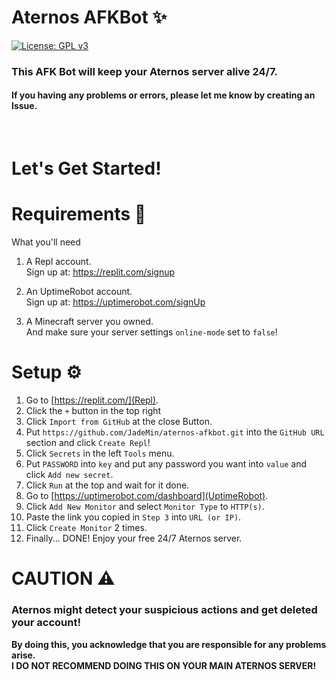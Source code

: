 # Aternos AFKBot ✨  
[![License: GPL v3](https://img.shields.io/badge/License-GPLv3-blue.svg)](/LICENSE)  
### This AFK Bot will keep your Aternos server alive 24/7.
#### If you having any problems or errors, please let me know by creating an Issue.  
<br/>

# Let's Get Started!
# Requirements 🎒
What you'll need

1. A Repl account.  
	Sign up at: https://replit.com/signup

2. An UptimeRobot account.  
	Sign up at: https://uptimerobot.com/signUp

2. A Minecraft server you owned.  
	And make sure your server settings ``online-mode`` set to ``false``!


# Setup ⚙
1. Go to [https://replit.com/](Repl).
2. Click the `+` button in the top right
3. Click `Import from GitHub` at the close Button.
3. Put `https://github.com/JadeMin/aternos-afkbot.git` into the ``GitHub URL`` section and click `Create Repl`!
4. Click `Secrets` in the left `Tools` menu.
5. Put `PASSWORD` into `key` and put any password you want into `value` and click `Add new secret`.
5. Click ``Run`` at the top and wait for it done.
7. Go to [https://uptimerobot.com/dashboard](UptimeRobot).
8. Click ``Add New Monitor`` and select ``Monitor Type`` to ``HTTP(s)``.
9. Paste the link you copied in ``Step 3`` into ``URL (or IP)``.
10. Click ``Create Monitor`` 2 times.
11. Finally... DONE! Enjoy your free 24/7 Aternos server.


# CAUTION ⚠
### Aternos might detect your suspicious actions and get deleted your account!  
**By doing this, you acknowledge that you are responsible for any problems arise.**  
**I DO NOT RECOMMEND DOING THIS ON YOUR MAIN ATERNOS SERVER!**